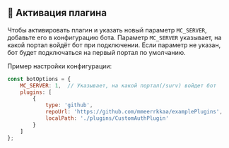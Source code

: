 
## 🔌 Активация плагина

Чтобы активировать плагин и указать новый параметр `MC_SERVER`, добавьте его в конфигурацию бота. Параметр `MC_SERVER` указывает, на какой портал войдёт бот при подключении. Если параметр не указан, бот будет подключаться на первый портал по умолчанию.

Пример настройки конфигурации:

```javascript
const botOptions = {
    MC_SERVER: 1,  // Указывает, на какой портал(/surv) войдет бот
    plugins: [
        { 
            type: 'github', 
            repoUrl: 'https://github.com/mmeerrkkaa/examplePlugins', 
            localPath: './plugins/CustomAuthPlugin' 
        }
    ]
};
```
